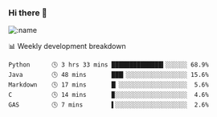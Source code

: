 ### Hi there 👋

<!--
**lv2020/lv2020** is a ✨ _special_ ✨ repository because its `README.md` (this file) appears on your GitHub profile.

Here are some ideas to get you started:

- 🔭 I’m currently working on ...
- 🌱 I’m currently learning ...
- 👯 I’m looking to collaborate on ...
- 🤔 I’m looking for help with ...
- 💬 Ask me about ...
- 📫 How to reach me: ...
- 😄 Pronouns: ...
- ⚡ Fun fact: ...
-->
![:name](https://count.getloli.com/get/@:lv2020)
 <!-- waka-box start -->
📊 Weekly development breakdown
```text
Python      🕓 3 hrs 33 mins ██████████████▍░░░░░░ 68.9%
Java        🕓 48 mins       ███▎░░░░░░░░░░░░░░░░░ 15.6%
Markdown    🕓 17 mins       █▏░░░░░░░░░░░░░░░░░░░  5.6%
C           🕓 14 mins       ▉░░░░░░░░░░░░░░░░░░░░  4.6%
GAS         🕓 7 mins        ▌░░░░░░░░░░░░░░░░░░░░  2.6%
```
<!-- Powered by https://github.com/YouEclipse/waka-box-go . -->
<!-- waka-box end -->
